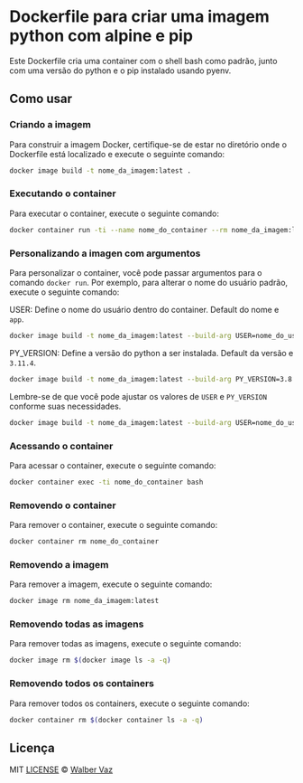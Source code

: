 # Dockerfile para criar uma imagem python com alpine e pip

Este Dockerfile cria uma container com o shell bash como padrão, junto com uma versão do python e o pip instalado usando pyenv.

## Como usar

### Criando a imagem

Para construir a imagem Docker, certifique-se de estar no diretório onde o Dockerfile está localizado e execute o seguinte comando:

```bash
docker image build -t nome_da_imagem:latest .
```

### Executando o container

Para executar o container, execute o seguinte comando:

```bash
docker container run -ti --name nome_do_container --rm nome_da_imagem:latest
```

### Personalizando a imagen com argumentos

Para personalizar o container, você pode passar argumentos para o comando `docker run`. Por exemplo, para alterar o nome do usuário padrão, execute o seguinte comando:

USER: Define o nome do usuário dentro do container. Default do nome e `app`.

```bash
docker image build -t nome_da_imagem:latest --build-arg USER=nome_do_usuario .
```

PY_VERSION: Define a versão do python a ser instalada. Default da versão e `3.11.4`.

```bash
docker image build -t nome_da_imagem:latest --build-arg PY_VERSION=3.8.0 .
```

Lembre-se de que você pode ajustar os valores de `USER` e `PY_VERSION` conforme suas necessidades.

```bash
docker image build -t nome_da_imagem:latest --build-arg USER=nome_do_usuario --build-arg PY_VERSION=3.8.0 .
```

### Acessando o container

Para acessar o container, execute o seguinte comando:

```bash
docker container exec -ti nome_do_container bash
```

### Removendo o container

Para remover o container, execute o seguinte comando:

```bash
docker container rm nome_do_container
```

### Removendo a imagem

Para remover a imagem, execute o seguinte comando:

```bash
docker image rm nome_da_imagem:latest
```

### Removendo todas as imagens

Para remover todas as imagens, execute o seguinte comando:

```bash
docker image rm $(docker image ls -a -q)
```

### Removendo todos os containers

Para remover todos os containers, execute o seguinte comando:

```bash
docker container rm $(docker container ls -a -q)
```

## Licença

MIT [LICENSE](../../LICENSE) &copy; [Walber Vaz](https://github.com/walber-vaz)
